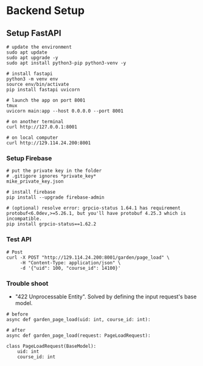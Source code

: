 # Backend Setup

## Setup FastAPI
```
# update the environment
sudo apt update
sudo apt upgrade -y
sudo apt install python3-pip python3-venv -y

# install fastapi
python3 -m venv env
source env/bin/activate
pip install fastapi uvicorn

# launch the app on port 8001
tmux
uvicorn main:app --host 0.0.0.0 --port 8001

# on another terminal
curl http://127.0.0.1:8001

# on local computer
curl http://129.114.24.200:8001
```

### Setup Firebase 
```
# put the private key in the folder
# .gitigore ignores *private_key*
mike_private_key.json

# install firebase 
pip install --upgrade firebase-admin

# (optional) resolve error: grpcio-status 1.64.1 has requirement protobuf<6.0dev,>=5.26.1, but you'll have protobuf 4.25.3 which is incompatible.
pip install grpcio-status==1.62.2
```

### Test API
```
# Post
curl -X POST "http://129.114.24.200:8001/garden/page_load" \
     -H "Content-Type: application/json" \
     -d '{"uid": 100, "course_id": 14100}'

```

### Trouble shoot
- "422 Unprocessable Entity". Solved by defining the input request's base model.
```
# before
async def garden_page_load(uid: int, course_id: int):

# after
async def garden_page_load(request: PageLoadRequest):

class PageLoadRequest(BaseModel):
    uid: int
    course_id: int
```